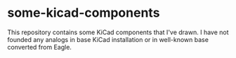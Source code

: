 some-kicad-components
=====================

This repository contains some KiCad components that I've drawn. I have not founded any analogs in base KiCad installation or in well-known base converted from Eagle.
